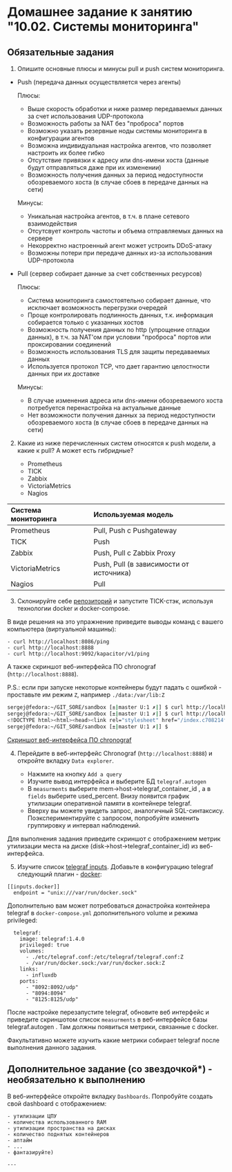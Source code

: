# Домашнее задание к занятию "10.02. Системы мониторинга"

## Обязательные задания

1. Опишите основные плюсы и минусы pull и push систем мониторинга.

- Push (передача данных осуществляется через агенты)

    Плюсы:
    - Выше скорость обработки и ниже размер передаваемых данных за счет использования UDP-протокола
    - Возможность работы за NAT без "проброса" портов
    - Возможно указать резервные ноды системы мониторинга в конфигурации агентов
    - Возможна индивидуальная настройка агентов, что позволяет настроить их более гибко
    - Отсутствие привязки к адресу или dns-имени хоста (данные будут отправляться даже при их изменении)
    - Возможность получения данных за период недоступности обозреваемого хоста (в случае сбоев в передаче данных на сети)

    Минусы:
    - Уникальная настройка агентов, в т.ч. в плане сетевого взаимодействия
    - Отсутсвует контроль частоты и объема отправляемых данных на сервере
    - Некорректно настроенный агент может устроить DDoS-атаку
    - Возможны потери при передаче данных из-за использования UDP-протокола 

- Pull (сервер собирает данные за счет собственных ресурсов)

    Плюсы:
    - Система мониторинга самостоятельно собирает данные, что исключает возможность перегрузки очередей
    - Проще контролировать подлинность данных, т.к. информация собирается только с указанных хостов
    - Возможность получения данных по http (упрощение отладки данных), в т.ч. за NAT'ом при условии "проброса" портов или проксировании соединений
    - Возможность использования TLS для защиты передаваемых данных
    - Используется протокол TCP, что дает гарантию целостности данных при их доставке

    Минусы:
    - В случае изменения адреса или dns-имени обозреваемого хоста потребуется перенастройка на актуальные данные
    - Нет возможности получения данных за период недоступности обозреваемого хоста (в случае сбоев в передаче данных на сети)

2. Какие из ниже перечисленных систем относятся к push модели, а какие к pull? А может есть гибридные?

    - Prometheus 
    - TICK
    - Zabbix
    - VictoriaMetrics
    - Nagios

|Система мониторинга|Используемая модель|
|:---|:---|
|Prometheus|Pull, Push с Pushgateway|
|TICK|Push|
|Zabbix|Push, Pull с Zabbix Proxy|
|VictoriaMetrics|Push, Pull (в зависимости от источника)|
|Nagios|Pull|

3. Склонируйте себе [репозиторий](https://github.com/influxdata/sandbox/tree/master) и запустите TICK-стэк, 
используя технологии docker и docker-compose.

В виде решения на это упражнение приведите выводы команд с вашего компьютера (виртуальной машины):

    - curl http://localhost:8086/ping
    - curl http://localhost:8888
    - curl http://localhost:9092/kapacitor/v1/ping

А также скриншот веб-интерфейса ПО chronograf (`http://localhost:8888`). 

P.S.: если при запуске некоторые контейнеры будут падать с ошибкой - проставьте им режим `Z`, например
`./data:/var/lib:Z`

```bash
sergej@fedora:~/GIT_SORE/sandbox [±|master U:1 ✗|] $ curl http://localhost:8086/ping
sergej@fedora:~/GIT_SORE/sandbox [±|master U:1 ✗|] $ curl http://localhost:8888
<!DOCTYPE html><html><head><link rel="stylesheet" href="/index.c708214f.css"><meta http-equiv="Content-type" content="text/html; charset=utf-8"><title>Chronograf</title><link rel="icon shortcut" href="/favicon.70d63073.ico"></head><body> <div id="react-root" data-basepath=""></div> <script type="module" src="/index.e81b88ee.js"></script><script src="/index.a6955a67.js" nomodule="" defer></script> </body></html>sergej@fedora:~/GIT_SORE/sandbox [±|master U:1 ✗|] $ curl http://localhost:9092/kapacitor/v1/ping
sergej@fedora:~/GIT_SORE/sandbox [±|master U:1 ✗|] $ 
```
[Cкриншот веб-интерфейса ПО chronograf](./imag/3.1.png)

4. Перейдите в веб-интерфейс Chronograf (`http://localhost:8888`) и откройте вкладку `Data explorer`.

    - Нажмите на кнопку `Add a query`
    - Изучите вывод интерфейса и выберите БД `telegraf.autogen`
    - В `measurments` выберите mem->host->telegraf_container_id , а в `fields` выберите used_percent. 
    Внизу появится график утилизации оперативной памяти в контейнере telegraf.
    - Вверху вы можете увидеть запрос, аналогичный SQL-синтаксису. 
    Поэкспериментируйте с запросом, попробуйте изменить группировку и интервал наблюдений.

Для выполнения задания приведите скриншот с отображением метрик утилизации места на диске 
(disk->host->telegraf_container_id) из веб-интерфейса.

[](./imag/4.1.png)
[](./imag/4.2.png)

5. Изучите список [telegraf inputs](https://github.com/influxdata/telegraf/tree/master/plugins/inputs). 
Добавьте в конфигурацию telegraf следующий плагин - [docker](https://github.com/influxdata/telegraf/tree/master/plugins/inputs/docker):
```
[[inputs.docker]]
  endpoint = "unix:///var/run/docker.sock"
```

Дополнительно вам может потребоваться донастройка контейнера telegraf в `docker-compose.yml` дополнительного volume и 
режима privileged:
```
  telegraf:
    image: telegraf:1.4.0
    privileged: true
    volumes:
      - ./etc/telegraf.conf:/etc/telegraf/telegraf.conf:Z
      - /var/run/docker.sock:/var/run/docker.sock:Z
    links:
      - influxdb
    ports:
      - "8092:8092/udp"
      - "8094:8094"
      - "8125:8125/udp"
```

После настройке перезапустите telegraf, обновите веб интерфейс и приведите скриншотом список `measurments` в 
веб-интерфейсе базы telegraf.autogen . Там должны появиться метрики, связанные с docker.

Факультативно можете изучить какие метрики собирает telegraf после выполнения данного задания.

[](./imag/5.1.png)

## Дополнительное задание (со звездочкой*) - необязательно к выполнению

В веб-интерфейсе откройте вкладку `Dashboards`. Попробуйте создать свой dashboard с отображением:

    - утилизации ЦПУ
    - количества использованного RAM
    - утилизации пространства на дисках
    - количество поднятых контейнеров
    - аптайм
    - ...
    - фантазируйте)
    
    ---

[](./imag/6.png)